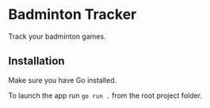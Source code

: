 # Badminton Tracker
Track your badminton games. 

## Installation
Make sure you have Go installed. 

To launch the app run
`go run .`
from the root project folder. 
